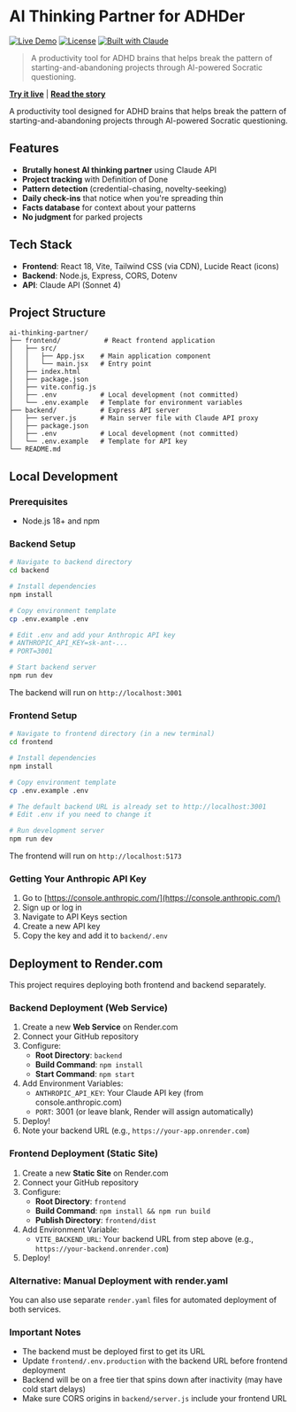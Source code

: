 # AI Thinking Partner for ADHDer

[![Live Demo](https://img.shields.io/badge/demo-live-success)](https://aithinkingpartner.syafiqkay.com)
[![License](https://img.shields.io/badge/license-MIT-blue.svg)](LICENSE)
[![Built with Claude](https://img.shields.io/badge/built%20with-Claude%20AI-orange)](https://claude.ai)

> A productivity tool for ADHD brains that helps break the pattern of starting-and-abandoning projects through AI-powered Socratic questioning.

**[Try it live](https://aithinkingpartner.syafiqkay.com)** | **[Read the story](#motivation)**

A productivity tool designed for ADHD brains that helps break the pattern of starting-and-abandoning projects through AI-powered Socratic questioning.

## Features
- **Brutally honest AI thinking partner** using Claude API
- **Project tracking** with Definition of Done
- **Pattern detection** (credential-chasing, novelty-seeking)
- **Daily check-ins** that notice when you're spreading thin
- **Facts database** for context about your patterns
- **No judgment** for parked projects

## Tech Stack
- **Frontend**: React 18, Vite, Tailwind CSS (via CDN), Lucide React (icons)
- **Backend**: Node.js, Express, CORS, Dotenv
- **API**: Claude API (Sonnet 4)

## Project Structure
```
ai-thinking-partner/
├── frontend/           # React frontend application
│   ├── src/
│   │   ├── App.jsx    # Main application component
│   │   └── main.jsx   # Entry point
│   ├── index.html
│   ├── package.json
│   ├── vite.config.js
│   ├── .env           # Local development (not committed)
│   └── .env.example   # Template for environment variables
├── backend/           # Express API server
│   ├── server.js      # Main server file with Claude API proxy
│   ├── package.json
│   ├── .env           # Local development (not committed)
│   └── .env.example   # Template for API key
└── README.md
```

## Local Development

### Prerequisites
- Node.js 18+ and npm

### Backend Setup
```bash
# Navigate to backend directory
cd backend

# Install dependencies
npm install

# Copy environment template
cp .env.example .env

# Edit .env and add your Anthropic API key
# ANTHROPIC_API_KEY=sk-ant-...
# PORT=3001

# Start backend server
npm run dev
```

The backend will run on `http://localhost:3001`

### Frontend Setup
```bash
# Navigate to frontend directory (in a new terminal)
cd frontend

# Install dependencies
npm install

# Copy environment template
cp .env.example .env

# The default backend URL is already set to http://localhost:3001
# Edit .env if you need to change it

# Run development server
npm run dev
```

The frontend will run on `http://localhost:5173`

### Getting Your Anthropic API Key
1. Go to [https://console.anthropic.com/](https://console.anthropic.com/)
2. Sign up or log in
3. Navigate to API Keys section
4. Create a new API key
5. Copy the key and add it to `backend/.env`

## Deployment to Render.com

This project requires deploying both frontend and backend separately.

### Backend Deployment (Web Service)

1. Create a new **Web Service** on Render.com
2. Connect your GitHub repository
3. Configure:
   - **Root Directory**: `backend`
   - **Build Command**: `npm install`
   - **Start Command**: `npm start`
4. Add Environment Variables:
   - `ANTHROPIC_API_KEY`: Your Claude API key (from console.anthropic.com)
   - `PORT`: 3001 (or leave blank, Render will assign automatically)
5. Deploy!
6. Note your backend URL (e.g., `https://your-app.onrender.com`)

### Frontend Deployment (Static Site)

1. Create a new **Static Site** on Render.com
2. Connect your GitHub repository
3. Configure:
   - **Root Directory**: `frontend`
   - **Build Command**: `npm install && npm run build`
   - **Publish Directory**: `frontend/dist`
4. Add Environment Variable:
   - `VITE_BACKEND_URL`: Your backend URL from step above (e.g., `https://your-backend.onrender.com`)
5. Deploy!

### Alternative: Manual Deployment with render.yaml

You can also use separate `render.yaml` files for automated deployment of both services.

### Important Notes
- The backend must be deployed first to get its URL
- Update `frontend/.env.production` with the backend URL before frontend deployment
- Backend will be on a free tier that spins down after inactivity (may have cold start delays)
- Make sure CORS origins in `backend/server.js` include your frontend URL

